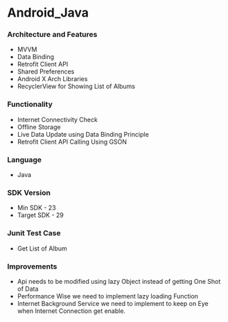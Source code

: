 # Android_Java

### Architecture and Features
- MVVM 
- Data Binding 
- Retrofit Client API
- Shared Preferences
- Android X Arch Libraries
- RecyclerView for Showing List of Albums

### Functionality
- Internet Connectivity Check
- Offline Storage
- Live Data Update using Data Binding Principle
- Retrofit Client API Calling Using GSON

### Language 
- Java

### SDK Version
- Min SDK - 23
- Target SDK - 29

### Junit Test Case
- Get List of Album

### Improvements
- Api needs to be modified using lazy Object instead of getting One Shot of Data 
- Performance Wise we need to implement lazy loading Function
- Internet Background Service we need to implement to keep on Eye when Internet Connection get enable.
